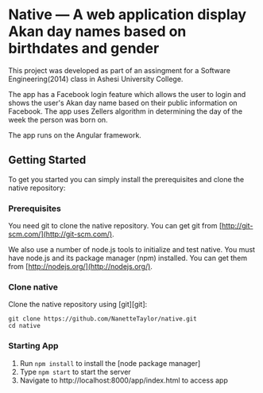 # Native — A web application display Akan day names based on birthdates and gender

This project was developed as part of an assingment for a Software Engineering(2014) class in Ashesi University College.

The app has a Facebook login feature which allows the user to login and shows the user's Akan day name based on their public information on Facebook. The app uses Zellers algorithm in determining the day of the week the person was born on.

The app runs on the Angular framework.

## Getting Started

To get you started you can simply install the prerequisites and clone the native repository:

### Prerequisites

You need git to clone the native repository. You can get git from
[http://git-scm.com/](http://git-scm.com/).

We also use a number of node.js tools to initialize and test native. You must have node.js and
its package manager (npm) installed.  You can get them from [http://nodejs.org/](http://nodejs.org/).

### Clone native

Clone the native repository using [git][git]:

```
git clone https://github.com/NanetteTaylor/native.git
cd native
```

### Starting App

1. Run `npm install` to install the [node package manager]
2. Type `npm start` to start the server
3. Navigate to http://localhost:8000/app/index.html to access app
